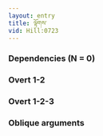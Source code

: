 ```yaml
---
layout: entry
title: ལྟོགས་
vid: Hill:0723
---
```

### Dependencies (N = 0)


### Overt 1-2


### Overt 1-2-3


### Oblique arguments
